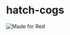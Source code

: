 # hatch-cogs

<img src="https://img.shields.io/badge/Made%20for-Red%20v3-red?logo=discord" alt="Made for Red">